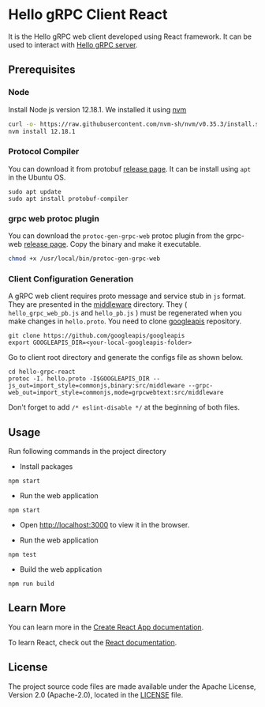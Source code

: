 # Hello gRPC Client React

It is the Hello gRPC web client developed using React framework. It can be used to interact with [Hello gRPC server](https://github.com/digital-worx/hello-grpc-node).

## Prerequisites

### Node

Install Node js version 12.18.1. We installed it using [nvm](https://github.com/nvm-sh/nvm)

```bash
curl -o- https://raw.githubusercontent.com/nvm-sh/nvm/v0.35.3/install.sh | bash
nvm install 12.18.1
```

### Protocol Compiler

You can download it from protobuf [release page](https://github.com/protocolbuffers/protobuf/releases). It can be install using `apt` in the Ubuntu OS.

```
sudo apt update
sudo apt install protobuf-compiler
```

### grpc web protoc plugin

You can download the `protoc-gen-grpc-web` protoc plugin from the grpc-web [release page](https://github.com/grpc/grpc-web/releases). Copy the binary and make it executable.

```bash
chmod +x /usr/local/bin/protoc-gen-grpc-web
```

### Client Configuration Generation

A gRPC web client requires proto message and service stub in `js` format. They are presented in the [middleware](src/middleware) directory. They ( `hello_grpc_web_pb.js` and `hello_pb.js` ) must be regenerated when you make changes in `hello.proto`. You need to clone [googleapis](https://github.com/googleapis/googleapis) repository.

```
git clone https://github.com/googleapis/googleapis
export GOOGLEAPIS_DIR=<your-local-googleapis-folder>
```

Go to client root directory and generate the configs file as shown below.

```
cd hello-grpc-react
protoc -I. hello.proto -I$GOOGLEAPIS_DIR --js_out=import_style=commonjs,binary:src/middleware --grpc-web_out=import_style=commonjs,mode=grpcwebtext:src/middleware
```

Don't forget to add `/* eslint-disable */` at the beginning of both files.

## Usage

Run following commands in the project directory

- Install packages

```
npm start
```

- Run the web application

```
npm start
```

- Open [http://localhost:3000](http://localhost:3000) to view it in the browser.

- Run the web application

```
npm test
```

- Build the web application

```
npm run build
```

## Learn More

You can learn more in the [Create React App documentation](https://facebook.github.io/create-react-app/docs/getting-started).

To learn React, check out the [React documentation](https://reactjs.org/).

## License

The project source code files are made available under the Apache License, Version 2.0 (Apache-2.0), located in the [LICENSE](LICENSE) file.

